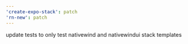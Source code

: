 ```yaml
---
'create-expo-stack': patch
'rn-new': patch
---
```


update tests to only test nativewind and nativewindui stack templates
